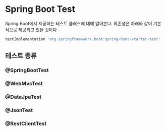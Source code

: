 # Spring Boot Test

Spring Boot에서 제공하는 테스트 클래스에 대해 알아본다. 의존성은 아래와 같이 기본적으로 제공되고 있을 것이다.

```gradle
testImplementation 'org.springframework.boot:spring-boot-starter-test'
```

## 테스트 종류

### @SpringBootTest



### @WebMvcTest



### @DataJpaTest



### @JsonTest



### @RestClientTest

